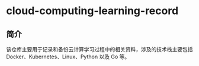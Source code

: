 # cloud-computing-learning-record

## 简介
该仓库主要用于记录和备份云计算学习过程中的相关资料，涉及的技术栈主要包括Docker、Kubernetes、Linux、Python 以及 Go 等。

